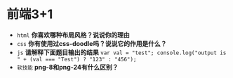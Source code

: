 # 前端3+1
- `html` **你喜欢哪种布局风格？说说你的理由**
- `css` **你有使用过css-doodle吗？说说它的作用是什么？**
- `js` **请解释下面题目输出的结果**
`var val = "test";
console.log("output is " + (val === "Test") ? "123" : "456");`
- `软技能` **png-8和png-24有什么区别？**

